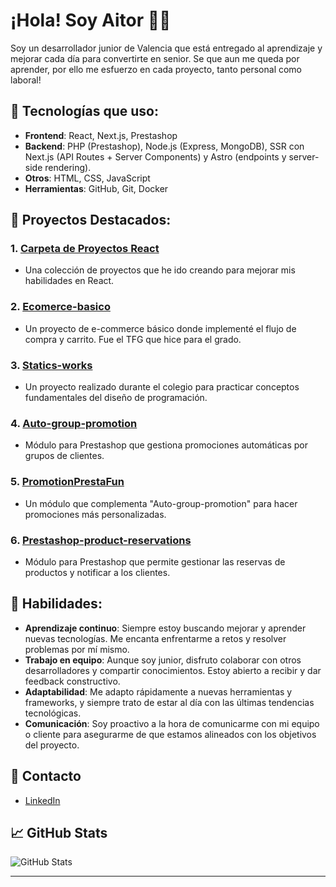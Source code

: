 # ¡Hola! Soy Aitor 🚀🌙

Soy un desarrollador junior de Valencia que está entregado al aprendizaje y mejorar cada día para convertirte en senior. Se que aun me queda por aprender, por ello me esfuerzo en cada proyecto, tanto personal como laboral!
## 🌱 Tecnologías que uso:
- **Frontend**: React, Next.js, Prestashop
- **Backend**: PHP (Prestashop), Node.js (Express, MongoDB), SSR con Next.js (API Routes + Server Components) y Astro (endpoints y server-side rendering).
- **Otros**: HTML, CSS, JavaScript
- **Herramientas**: GitHub, Git, Docker

## 🚀 Proyectos Destacados:
### 1. [Carpeta de Proyectos React](https://github.com/Joaiser/Proyectos-React)
   - Una colección de proyectos que he ido creando para mejorar mis habilidades en React.
   
### 2. [Ecomerce-basico](https://github.com/Joaiser/Ecomerce-basico)
   - Un proyecto de e-commerce básico donde implementé el flujo de compra y carrito. Fue el TFG que hice para el grado.

### 3. [Statics-works](https://github.com/Joaiser/statics-works)
   - Un proyecto realizado durante el colegio para practicar conceptos fundamentales del diseño de programación.

### 4. [Auto-group-promotion](https://github.com/Joaiser/auto-group-promotion)
   - Módulo para Prestashop que gestiona promociones automáticas por grupos de clientes.

### 5. [PromotionPrestaFun](https://github.com/Joaiser/PromotionPrestaFun)
   - Un módulo que complementa "Auto-group-promotion" para hacer promociones más personalizadas.

### 6. [Prestashop-product-reservations](https://github.com/Joaiser/prestashop-product-reservations)
   - Módulo para Prestashop que permite gestionar las reservas de productos y notificar a los clientes.

## 💼 Habilidades:
- **Aprendizaje continuo**: Siempre estoy buscando mejorar y aprender nuevas tecnologías. Me encanta enfrentarme a retos y resolver problemas por mí mismo.
- **Trabajo en equipo**: Aunque soy junior, disfruto colaborar con otros desarrolladores y compartir conocimientos. Estoy abierto a recibir y dar feedback constructivo.
- **Adaptabilidad**: Me adapto rápidamente a nuevas herramientas y frameworks, y siempre trato de estar al día con las últimas tendencias tecnológicas.
- **Comunicación**: Soy proactivo a la hora de comunicarme con mi equipo o cliente para asegurarme de que estamos alineados con los objetivos del proyecto.

## 📢 Contacto
- [LinkedIn](https://www.linkedin.com/in/aitor-vicent-2534392b7/)

## 📈 GitHub Stats
![GitHub Stats](https://github-readme-stats.vercel.app/api?username=Joaiser&show_icons=true&count_private=true&theme=radical)

---


